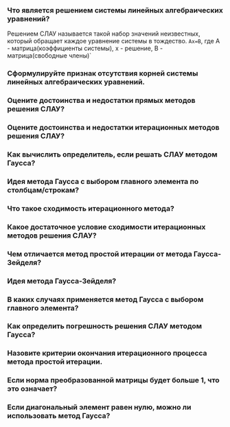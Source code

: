 ### Что является решением системы линейных алгебраических уравнений?
Решением СЛАУ называется такой набор значений неизвестных, который обращает каждое уравнение системы в тождество.
`Ax=B`, где A - матрица(коэффициенты системы), x - решение, B - матрица(свободные члены)`
### Сформулируйте признак отсутствия корней системы линейных алгебраических уравнений.
### Оцените достоинства и недостатки прямых методов решения СЛАУ?
### Оцените достоинства и недостатки итерационных методов решения СЛАУ?
### Как вычислить определитель, если решать СЛАУ методом Гаусса?
### Идея метода Гаусса с выбором главного элемента по столбцам/строкам?
### Что такое сходимость итерационного метода?
### Какое достаточное условие сходимости итерационных методов решения СЛАУ?
### Чем отличается метод простой итерации от метода Гаусса-Зейделя?
### Идея метода Гаусса-Зейделя?
### В каких случаях применяется метод Гаусса с выбором главного элемента?
### Как определить погрешность решения СЛАУ методом Гаусса?
### Назовите критерии окончания итерационного процесса метода простой итерации.
### Если норма преобразованной матрицы будет больше 1, что это означает?
### Если диагональный элемент равен нулю, можно ли использовать метод Гаусса?
